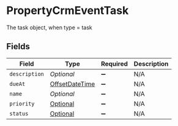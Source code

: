 # PropertyCrmEventTask

The task object, when type = task


## Fields

| Field                                                                                     | Type                                                                                      | Required                                                                                  | Description                                                                               |
| ----------------------------------------------------------------------------------------- | ----------------------------------------------------------------------------------------- | ----------------------------------------------------------------------------------------- | ----------------------------------------------------------------------------------------- |
| `description`                                                                             | *Optional<String>*                                                                        | :heavy_minus_sign:                                                                        | N/A                                                                                       |
| `dueAt`                                                                                   | [OffsetDateTime](https://docs.oracle.com/javase/8/docs/api/java/time/OffsetDateTime.html) | :heavy_minus_sign:                                                                        | N/A                                                                                       |
| `name`                                                                                    | *Optional<String>*                                                                        | :heavy_minus_sign:                                                                        | N/A                                                                                       |
| `priority`                                                                                | [Optional<Priority>](../../models/shared/Priority.md)                                     | :heavy_minus_sign:                                                                        | N/A                                                                                       |
| `status`                                                                                  | [Optional<PropertyCrmEventTaskStatus>](../../models/shared/PropertyCrmEventTaskStatus.md) | :heavy_minus_sign:                                                                        | N/A                                                                                       |